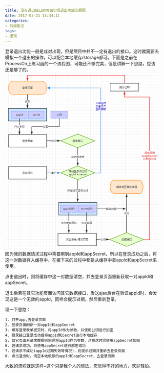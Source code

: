 ```yaml
---
title: 没有退出接口的页面实现退出功能流程图
date: 2017-03-21 15:34:11
categories:
- 前端笔记
tags:
- 逻辑
---
```

登录退出功能一般是成对出现，但是项目中并不一定有退出的接口。这时就需要去模拟一个退出的操作，可以配合本地缓存/storage都可。下面是之前在ProcessOn上练习画的一个流程图，可能还不够完美，但是讲解一下思路，应该还是够了的。![没有退出接口的页面实现退出功能流程图效果](/public/img/1-1F3211101030-L.png)因为我的数据请求过程中需要用到appId和appSecret，所以在登录成功之后，将这一对数据存入缓存中，在接下来的过程中都是从缓存中拿appId和appSecret来使用。

点击退出时，则将缓存中这一对数据清空，并去登录页面重新获取一对appId和appSecret。

退出后若在其它功能页面访问其它数据接口，发送ajax后台在验证appId时，会发现这是一个无效的appId，同样会提示过期，然后重新登录。

理一下思路：
```pre
1. 打开app,去登录页面
2. 登录页面刷新一对appId和appSecret
3. 填写登录表单提交时，将appId作为参数，并使用公钥进行加密
4. 登录接口登录成功后将appId和Secret进行本地缓存
5. 其它页面若请求数据则同理将appId作为参数，注意这时需使用appSecret加密
6. 若请求成功，则使用appSecret进行解密成功
7. 若请求不成功(appId过期失效等情况)，则提示过期并重新去登录页面
8. 点击退出时，清空本地缓存的appId和appSecret，去登录页面
```
大致的流程就是这样~这个只是我个人的想法，您觉得不好的地方，欢迎轻拍。

